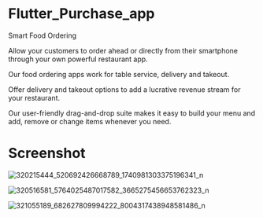 # Flutter_Purchase_app

Smart Food Ordering

Allow your customers to order ahead or directly from their smartphone through your own powerful restaurant app.

Our food ordering apps work for table service, delivery and takeout.

Offer delivery and takeout options to add a lucrative revenue stream for your restaurant.

Our user-friendly drag-and-drop suite makes it easy to build your menu and add, remove or change items whenever you need.

# Screenshot

![320215444_520692426668789_1740981303375196341_n](https://user-images.githubusercontent.com/53622073/217608175-cfccdea7-af7c-4adc-be55-ee2d7d6e4a0b.jpg)

![320516581_5764025487017582_3665275456653762323_n](https://user-images.githubusercontent.com/53622073/217608204-35e7053f-75d6-482d-a6b0-715824de4ad3.jpg)

![321055189_682627809994222_8004317438948581486_n](https://user-images.githubusercontent.com/53622073/217608213-9695041c-ab6a-4cb3-8c41-4fd40a49c6bf.jpg)
